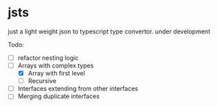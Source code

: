 # jsts
just a light weight json to typescript type convertor. under development


Todo:

- [ ] refactor nesting logic
- [ ] Arrays with complex types
  - [x] Array with first level
  - [ ] Recursive
- [ ] Interfaces extending from other interfaces
- [ ] Merging duplicate interfaces
